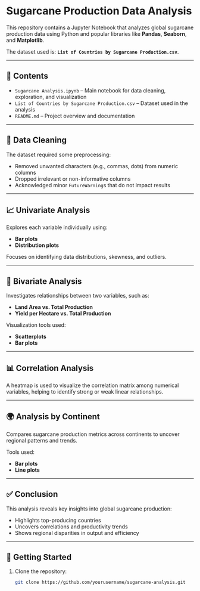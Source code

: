 # Sugarcane Production Data Analysis

This repository contains a Jupyter Notebook that analyzes global sugarcane production data using Python and popular libraries like **Pandas**, **Seaborn**, and **Matplotlib**.

The dataset used is: **`List of Countries by Sugarcane Production.csv`**.

---

## 📁 Contents

- `Sugarcane Analysis.ipynb` – Main notebook for data cleaning, exploration, and visualization
- `List of Countries by Sugarcane Production.csv` – Dataset used in the analysis
- `README.md` – Project overview and documentation

---

## 🧹 Data Cleaning

The dataset required some preprocessing:

- Removed unwanted characters (e.g., commas, dots) from numeric columns
- Dropped irrelevant or non-informative columns
- Acknowledged minor `FutureWarning`s that do not impact results

---

## 📈 Univariate Analysis

Explores each variable individually using:

- **Bar plots**
- **Distribution plots**

Focuses on identifying data distributions, skewness, and outliers.

---

## 🔄 Bivariate Analysis

Investigates relationships between two variables, such as:

- **Land Area vs. Total Production**
- **Yield per Hectare vs. Total Production**

Visualization tools used:

- **Scatterplots**
- **Bar plots**

---

## 📊 Correlation Analysis

A heatmap is used to visualize the correlation matrix among numerical variables, helping to identify strong or weak linear relationships.

---

## 🌍 Analysis by Continent

Compares sugarcane production metrics across continents to uncover regional patterns and trends.

Tools used:

- **Bar plots**
- **Line plots**

---

## ✅ Conclusion

This analysis reveals key insights into global sugarcane production:

- Highlights top-producing countries
- Uncovers correlations and productivity trends
- Shows regional disparities in output and efficiency

---

## 🚀 Getting Started

1. Clone the repository:
   ```bash
   git clone https://github.com/yourusername/sugarcane-analysis.git
